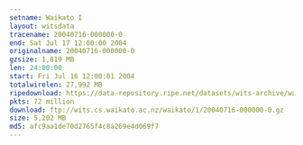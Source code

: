 ```yaml
---
setname: Waikato I
layout: witsdata
tracename: 20040716-000000-0
end: Sat Jul 17 12:00:00 2004
originalname: 20040716-000000-0
gzsize: 1,819 MB
len: 24:00:00
start: Fri Jul 16 12:00:01 2004
totalwirelen: 27,992 MB
ripedownload: https://data-repository.ripe.net/datasets/wits-archive/waikato/1/20040716-000000-0.gz
pkts: 72 million
download: ftp://wits.cs.waikato.ac.nz/waikato/1/20040716-000000-0.gz
size: 5,202 MB
md5: afc9aa1de70d2765f4c8a269e4d069f7
---
```

